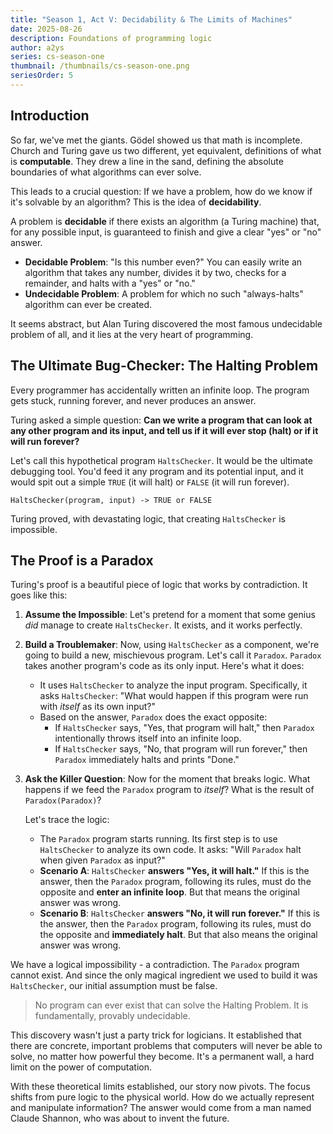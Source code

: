 ```yaml
---
title: "Season 1, Act V: Decidability & The Limits of Machines"
date: 2025-08-26
description: Foundations of programming logic
author: a2ys
series: cs-season-one
thumbnail: /thumbnails/cs-season-one.png
seriesOrder: 5
---
```


## Introduction

So far, we've met the giants. Gödel showed us that math is incomplete. Church and Turing gave us two different, yet equivalent, definitions of what is **computable**. They drew a line in the sand, defining the absolute boundaries of what algorithms can ever solve.

This leads to a crucial question: If we have a problem, how do we know if it's solvable by an algorithm? This is the idea of **decidability**.

A problem is **decidable** if there exists an algorithm (a Turing machine) that, for any possible input, is guaranteed to finish and give a clear "yes" or "no" answer.

- **Decidable Problem**: "Is this number even?" You can easily write an algorithm that takes any number, divides it by two, checks for a remainder, and halts with a "yes" or "no."
- **Undecidable Problem**: A problem for which no such "always-halts" algorithm can ever be created.

It seems abstract, but Alan Turing discovered the most famous undecidable problem of all, and it lies at the very heart of programming.

## The Ultimate Bug-Checker: The Halting Problem

Every programmer has accidentally written an infinite loop. The program gets stuck, running forever, and never produces an answer.

Turing asked a simple question: **Can we write a program that can look at any other program and its input, and tell us if it will ever stop (halt) or if it will run forever?**

Let's call this hypothetical program `HaltsChecker`. It would be the ultimate debugging tool. You'd feed it any program and its potential input, and it would spit out a simple `TRUE` (it will halt) or `FALSE` (it will run forever).

`HaltsChecker(program, input) -> TRUE or FALSE`

Turing proved, with devastating logic, that creating `HaltsChecker` is impossible.

## The Proof is a Paradox

Turing's proof is a beautiful piece of logic that works by contradiction. It goes like this:

1. **Assume the Impossible**: Let's pretend for a moment that some genius _did_ manage to create `HaltsChecker`. It exists, and it works perfectly.

2. **Build a Troublemaker**: Now, using `HaltsChecker` as a component, we're going to build a new, mischievous program. Let's call it `Paradox`. `Paradox` takes another program's code as its only input. Here's what it does:
   - It uses `HaltsChecker` to analyze the input program. Specifically, it asks `HaltsChecker`: "What would happen if this program were run with _itself_ as its own input?"
   - Based on the answer, `Paradox` does the exact opposite:
     - If `HaltsChecker` says, "Yes, that program will halt," then `Paradox` intentionally throws itself into an infinite loop.
     - If `HaltsChecker` says, "No, that program will run forever," then `Paradox` immediately halts and prints "Done."

3. **Ask the Killer Question**: Now for the moment that breaks logic. What happens if we feed the `Paradox` program to _itself_? What is the result of `Paradox(Paradox)`?

   Let's trace the logic:
   - The `Paradox` program starts running. Its first step is to use `HaltsChecker` to analyze its own code. It asks: "Will `Paradox` halt when given `Paradox` as input?"
   - **Scenario A**: `HaltsChecker` **answers "Yes, it will halt."** If this is the answer, then the `Paradox` program, following its rules, must do the opposite and **enter an infinite loop**. But that means the original answer was wrong.
   - **Scenario B**: `HaltsChecker` **answers "No, it will run forever."** If this is the answer, then the `Paradox` program, following its rules, must do the opposite and **immediately halt**. But that also means the original answer was wrong.

We have a logical impossibility - a contradiction. The `Paradox` program cannot exist. And since the only magical ingredient we used to build it was `HaltsChecker`, our initial assumption must be false.

> No program can ever exist that can solve the Halting Problem. It is fundamentally, provably undecidable.

This discovery wasn't just a party trick for logicians. It established that there are concrete, important problems that computers will never be able to solve, no matter how powerful they become. It's a permanent wall, a hard limit on the power of computation.

With these theoretical limits established, our story now pivots. The focus shifts from pure logic to the physical world. How do we actually represent and manipulate information? The answer would come from a man named Claude Shannon, who was about to invent the future.
